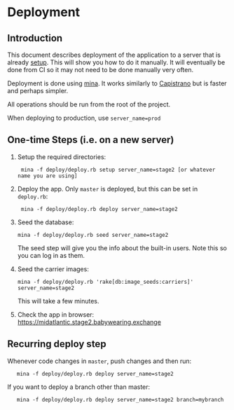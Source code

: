 # Deployment

## Introduction

This document describes deployment of the application to a server that is already [setup](setup.md). This will show
you how to do it manually. It will eventually be done from CI so it may not need to be done manually very often.

Deployment is done using [mina](https://github.com/mina-deploy/mina). It works similarly to [Capistrano](https://capistranorb.com)
but is faster and perhaps simpler.

All operations should be run from the root of the project.

When deploying to production, use `server_name=prod`

## One-time Steps (i.e. on a new server)

1. Setup the required directories:

        mina -f deploy/deploy.rb setup server_name=stage2 [or whatever name you are using]
                   
2. Deploy the app. Only `master` is deployed, but this can be set in `deploy.rb`:

        mina -f deploy/deploy.rb deploy server_name=stage2 

3. Seed the database:

       mina -f deploy/deploy.rb seed server_name=stage2
      
   The seed step will give you the info about the built-in users. Note this so you can log in as them.

4. Seed the carrier images:

       mina -f deploy/deploy.rb 'rake[db:image_seeds:carriers]' server_name=stage2

    This will take a few minutes.

5. Check the app in browser:   https://midatlantic.stage2.babywearing.exchange
           
## Recurring deploy step
    
Whenever code changes in `master`, push changes and then run:

       mina -f deploy/deploy.rb deploy server_name=stage2 

If you want to deploy a branch other than master:

       mina -f deploy/deploy.rb deploy server_name=stage2 branch=mybranch 
         